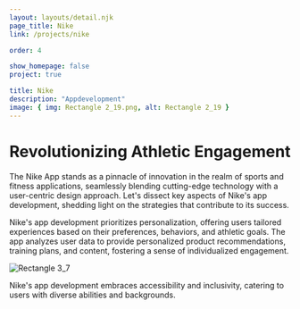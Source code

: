 ```yaml
---
layout: layouts/detail.njk
page_title: Nike
link: /projects/nike

order: 4

show_homepage: false
project: true

title: Nike
description: "Appdevelopment"
image: { img: Rectangle 2_19.png, alt: Rectangle 2_19 }
---
```


# Revolutionizing Athletic Engagement

The Nike App stands as a pinnacle of innovation in the realm of sports and fitness applications, seamlessly blending cutting-edge technology with a user-centric design approach. Let's dissect key aspects of Nike's app development, shedding light on the strategies that contribute to its success.

Nike's app development prioritizes personalization, offering users tailored experiences based on their preferences, behaviors, and athletic goals. The app analyzes user data to provide personalized product recommendations, training plans, and content, fostering a sense of individualized engagement.

![Rectangle 3_7](/assets/images/Rectangle%203_7.png)

Nike's app development embraces accessibility and inclusivity, catering to users with diverse abilities and backgrounds.
